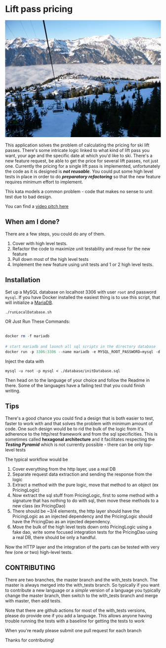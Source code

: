# Lift pass pricing

![Image logo](./mountain-snow.jpg)

This application solves the problem of calculating the pricing for ski lift passes.
There's some intricate logic linked to what kind of lift pass you want, your age
and the specific date at which you'd like to ski. There's a new feature request,
be able to get the price for several lift passes, not just one. Currently the pricing
for a single lift pass is implemented, unfortunately the code as it is designed
is ***not reusable***.
You could put some high level tests in place in order to do ***preparatory refactoring***
so that the new feature requires minimum effort to implement.

This kata models a common problem - code that makes no sense to unit test due to bad design.

You can find a [video pitch here](http://youtube.com/watch?v=-gSyD60WAvc)



## When am I done?

There are a few steps, you could do any of them.

1. Cover with high level tests.
1. Refactor the code to maximize unit testability and reuse for the new feature
1. Pull down most of the high level tests
1. Implement the new feature using unit tests and 1 or 2 high level tests.

## Installation

Set up a MySQL database on localhost 3306 with user `root` and password `mysql`.
If you have Docker installed the easiest thing is to use this script, that will initialize a [MariaDB](https://mariadb.org/).

    ./runLocalDatabase.sh

OR Just Run These Commands:

```powershell

docker rm -f mariadb

# start mariadb and launch all sql scripts in the directory database
docker run -p 3306:3306 --name mariadb -e MYSQL_ROOT_PASSWORD=mysql -d  -v $PWD/database:/docker-entrypoint-initdb.d mariadb:10.4

``````

Inject the data with

    mysql -u root -p mysql < ./database/initDatabase.sql

Then head on to the language of your choice and follow the Readme in there.
Some of the languages have a failing test that you could finish writing.

## Tips

There's a good chance you could find a design that is both easier to test, faster to
work with and that solves the problem with minimum amount of code. One such design
would be to rid the bulk of the logic from it's adherence to the http/rest framework
and from the sql specificities. This is sometimes called **hexagonal architecture**
and it facilitates respecting the ***Testing Pyramid*** which is not currently
possible - there can be only top-level tests

The typical workflow would be

1. Cover everything from the http layer, use a real DB
1. Separate request data extraction and sending the response from the logic
1. Extract a method with the pure logic, move that method to an object (ex PricingLogic)
1. Now extract the sql stuff from PricingLogic, first to some method with a signature that has nothing to do with sql, then move these methods to a new class (ex PricingDao)
1. There should be ~3/4 elements, the http layer should have the PricingLogic as an injected dependency and the PricingLogic should have the PricingDao as an injected dependency.
1. Move the bulk of the high level tests down onto PricingLogic using a fake dao, write some focused integration tests for the PricingDao using a real DB, there should be only a handful.

Now the HTTP layer and the integration of the parts can be tested with very few (one or two) high-level tests.


## CONTRIBUTING

There are two branches, the master branch and the with_tests branch. The master is always merged into the with_tests branch. 
So typically if you want to contribute a new language or a *simple* version of a language you typically change the master branch, 
then switch to the with_tests branch and  merge with  master, then add tests. 

Note that there are github actions for most of the with_tests versions, please do provide one if you add a language. This allows
anyone having trouble running the tests with a baseline for getting the tests to work

When you're ready please submit one pull request for each branch

Thanks for contributing!
